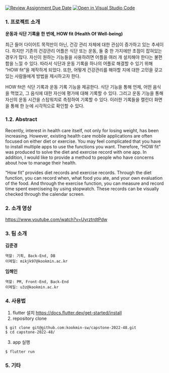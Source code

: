 [![Review Assignment Due Date](https://classroom.github.com/assets/deadline-readme-button-22041afd0340ce965d47ae6ef1cefeee28c7c493a6346c4f15d667ab976d596c.svg)](https://classroom.github.com/a/E--3axVr)
[![Open in Visual Studio Code](https://classroom.github.com/assets/open-in-vscode-2e0aaae1b6195c2367325f4f02e2d04e9abb55f0b24a779b69b11b9e10269abc.svg)](https://classroom.github.com/online_ide?assignment_repo_id=7313888&assignment_repo_type=AssignmentRepo)
### 1. 프로젝트 소개

**운동과 식단 기록을 한 번에, HOW fit (Health Of Well-being)**

최근 들어 다이어트 목적만이 아닌, 건강 관리 자체에 대한 관심이 증가하고 있는 추세이다. 하지만 기존의 건강관리 어플은 식단 또는 운동, 둘 중 한 가지에만 초점이 잡혀있는 경우가 많다. 자신이 원하는 기능들을 사용하려면 어플을 여러 개 설치해야 한다는 불편함을 느낄 수 있다. 따라서 식단과 운동 기록을 하나의 어플로 해결할 수 있기 위해 “HOW fit”을 제작하게 되었다. 또한, 어떻게 건강관리를 해야할 지에 대한 고민을 갖고 있는 사람들에게 방법을 제시하고자 한다.

HOW fit은 식단 기록과 운동 기록 기능을 제공한다. 식단 기능을 통해 언제, 어떤 음식을 먹었고, 그 음식에 대한 자신에 평가에 대해 기록할 수 있다. 그리고 운동 기능을 통해 자신의 운동 시간을 스탑워치로 측정하여 기록할 수 있다. 이러한 기록들을 캘린더 화면을 통해 한 눈에 시각적으로 확인할 수 있다.


### 1.2. Abstract

Recently, interest in health care itself, not only for losing weight, has been increasing. However, existing health care mobile applications are often focused on either diet or exercise. You may feel complicated that you have to install multiple apps to use the functions you want. Therefore, “HOW fit” was produced to solve the diet and exercise record with one app. In addition, I would like to provide a method to people who have concerns about how to manage their health.

“How fit” provides diet records and exercise records. Through the diet function, you can record when, what food you ate, and your own evaluation of the food. And through the exercise function, you can measure and record time spent exerciseing by using stopwatch. These records can be visually checked through the calendar screen.

### 2. 소개 영상

https://www.youtube.com/watch?v=UyrztrdtPdw

### 3. 팀 소개


**김준경**
```
역할: 기획, Back-End, DB
이메일: mikjk97@kookmin.ac.kr
```

**임해인**
```
역할: PM, Front-End, Back-End
이메일: u3z@kookmin.ac.kr
```

### 4. 사용법

1. flutter 설치
https://docs.flutter.dev/get-started/install
3. repository clone
```
$ git clone git@github.com:kookmin-sw/capstone-2022-48.git
$ cd capstone-2022-48/
```
3. app 실행
```
$ flutter run
```

### 5. 기타
